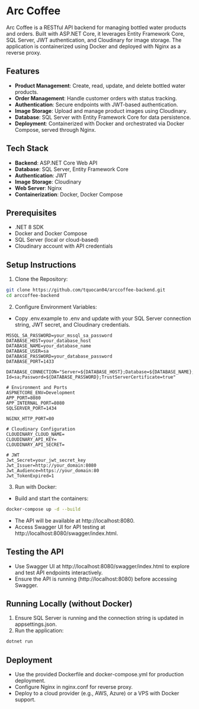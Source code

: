 # Arc Coffee

Arc Coffee is a RESTful API backend for managing bottled water products and orders. Built with ASP.NET Core, it leverages Entity Framework Core, SQL Server, JWT authentication, and Cloudinary for image storage. The application is containerized using Docker and deployed with Nginx as a reverse proxy.

## Features
- **Product Management**: Create, read, update, and delete bottled water products.
- **Order Management**: Handle customer orders with status tracking.
- **Authentication**: Secure endpoints with JWT-based authentication.
- **Image Storage**: Upload and manage product images using Cloudinary.
- **Database**: SQL Server with Entity Framework Core for data persistence.
- **Deployment**: Containerized with Docker and orchestrated via Docker Compose, served through Nginx.


## Tech Stack
- **Backend**: ASP.NET Core Web API
- **Database**: SQL Server, Entity Framework Core
- **Authentication**: JWT
- **Image Storage**: Cloudinary
- **Web Server**: Nginx
- **Containerization**: Docker, Docker Compose


## Prerequisites
- .NET 8 SDK
- Docker and Docker Compose
- SQL Server (local or cloud-based)
- Cloudinary account with API credentials


## Setup Instructions

1. Clone the Repository:

```bash
git clone https://github.com/tquocan04/arccoffee-backend.git
cd arccoffee-backend
```

2. Configure Environment Variables:

- Copy .env.example to .env and update with your SQL Server connection string, JWT secret, and Cloudinary credentials.

```text
MSSQL_SA_PASSWORD=your_mssql_sa_password
DATABASE_HOST=your_database_host
DATABASE_NAME=your_database_name
DATABASE_USER=sa
DATABASE_PASSWORD=your_database_password
DATABASE_PORT=1433

DATABASE_CONNECTION="Server=${DATABASE_HOST};Database=${DATABASE_NAME};User Id=sa;Password=${DATABASE_PASSWORD};TrustServerCertificate=true"

# Environment and Ports
ASPNETCORE_ENV=Development
APP_PORT=8080
APP_INTERNAL_PORT=8080
SQLSERVER_PORT=1434

NGINX_HTTP_PORT=80

# Cloudinary Configuration
CLOUDINARY_CLOUD_NAME=
CLOUDINARY_API_KEY=
CLOUDINARY_API_SECRET=

# JWT
Jwt_Secret=your_jwt_secret_key
Jwt_Issuer=http://your_domain:8080
Jwt_Audience=https://your_domain:80
Jwt_TokenExpired=1
```

3. Run with Docker:
- Build and start the containers:
```bash
docker-compose up -d --build
```
- The API will be available at http://localhost:8080.
- Access Swagger UI for API testing at http://localhost:8080/swagger/index.html.


## Testing the API
- Use Swagger UI at http://localhost:8080/swagger/index.html to explore and test API endpoints interactively.
- Ensure the API is running (http://localhost:8080) before accessing Swagger.


## Running Locally (without Docker)
1. Ensure SQL Server is running and the connection string is updated in appsettings.json.
2. Run the application:

```bash
dotnet run
```


## Deployment
- Use the provided Dockerfile and docker-compose.yml for production deployment.
- Configure Nginx in nginx.conf for reverse proxy.
- Deploy to a cloud provider (e.g., AWS, Azure) or a VPS with Docker support.